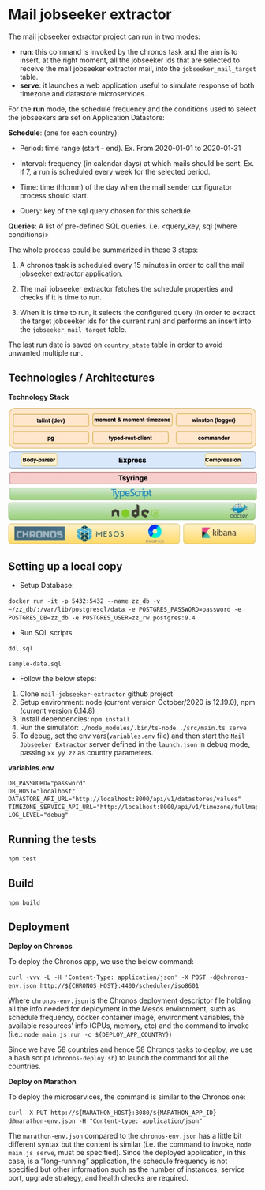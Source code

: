 # Mail jobseeker extractor

The mail jobseeker extractor project can run in two modes: 

* **run**: this command is invoked by the chronos task and the aim is to insert, at the right moment, all the jobseeker ids that are selected to receive the mail jobseeker extractor mail, into the `jobseeker_mail_target` table.
* **serve**: it launches a web application useful to simulate response of both timezone and datastore microservices. 

For the **run** mode, the schedule frequency and the conditions used to select the jobseekers are set on Application Datastore:

**Schedule**: (one for each country)

* Period: time range (start - end). Ex. From 2020-01-01 to  2020-01-31 

* Interval: frequency (in calendar days) at which mails should be sent. Ex. if 7, a run is scheduled every week for the selected period. 

* Time: time (hh:mm) of the day when the mail sender configurator process should start.

* Query: key of the sql query chosen for this schedule. 

**Queries**: A list of pre-defined SQL queries. i.e. <query_key, sql (where conditions)>

The whole process could be summarized in these 3 steps:  

1. A chronos task is scheduled every 15 minutes in order to call the mail jobseeker extractor application. 

2. The mail jobseeker extractor fetches the schedule properties and checks if it is time to run.

3. When it is time to run, it selects the configured query (in order to extract the target jobseeker ids for the current run) and performs an insert into the `jobseeker_mail_target` table. 

The last run date is saved on `country_state` table in order to avoid unwanted multiple run. 

## Technologies / Architectures

**Technology Stack**

![picture](./docs/run-tech-stack.jpg)

## Setting up a local copy

* Setup Database:

`docker run -it -p 5432:5432 --name zz_db -v ~/zz_db/:/var/lib/postgresql/data -e POSTGRES_PASSWORD=password -e POSTGRES_DB=zz_db -e POSTGRES_USER=zz_rw postgres:9.4`

* Run SQL scripts

`ddl.sql`

`sample-data.sql`

* Follow the below steps:

1. Clone `mail-jobseeker-extractor` github project
2. Setup environment: node (current version October/2020 is 12.19.0), npm (current version 6.14.8)
3. Install dependencies: `npm install`
4. Run the simulator: `./node_modules/.bin/ts-node ./src/main.ts serve`
5. To debug, set the env vars(`variables.env` file) and then start the `Mail Jobseeker Extractor` server defined in the `launch.json` in debug mode, passing `xx yy zz` as country parameters.

**variables.env**

```
DB_PASSWORD="password"
DB_HOST="localhost"
DATASTORE_API_URL="http://localhost:8000/api/v1/datastores/values"
TIMEZONE_SERVICE_API_URL="http://localhost:8000/api/v1/timezone/fullmap"
LOG_LEVEL="debug"
```

## Running the tests

`npm test`

## Build

`npm build`


## Deployment

**Deploy on Chronos** 

To deploy the Chronos app, we use the below command:  

`curl -vvv -L -H 'Content-Type: application/json' -X POST -d@chronos-env.json http://${CHRONOS_HOST}:4400/scheduler/iso8601`

Where `chronos-env.json` is the Chronos deployment descriptor file holding all the info needed for deployment in the Mesos environment, such as schedule frequency, docker container image, environment variables, the available resources’ info (CPUs, memory, etc) and the command to invoke (i.e.: `node main.js run -c ${DEPLOY_APP_COUNTRY}`) 

Since we have 58 countries and hence 58 Chronos tasks to deploy, we use a bash script (`chronos-deploy.sh`) to launch the command for all the countries. 

**Deploy on Marathon**

To deploy the microservices, the command is similar to the Chronos one: 

`curl -X PUT http://${MARATHON_HOST}:8080/${MARATHON_APP_ID} -d@marathon-env.json -H "Content-type: application/json"`

The `marathon-env.json` compared to the `chronos-env.json` has a little bit different syntax but the content is similar (i.e. the command to invoke, `node main.js serve`, must be specified). Since the deployed application, in this case, is a “long-running” application, the schedule frequency is not specified but other information such as the number of instances, service port, upgrade strategy, and health checks are required.  
